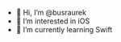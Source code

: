 - 👋 Hi, I’m @busraurek
- 👀 I’m interested in iOS 
- 🌱 I’m currently learning Swift
<!--- 📫 How to reach me ...--->

<!---
busraurek/busraurek is a ✨ special ✨ repository because its `README.md` (this file) appears on your GitHub profile.
You can click the Preview link to take a look at your changes.
--->

